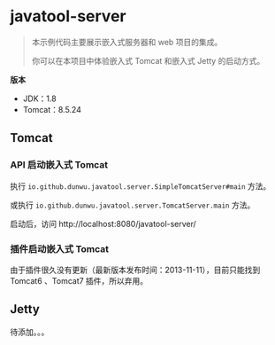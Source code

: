 # javatool-server

> 本示例代码主要展示嵌入式服务器和 web 项目的集成。
>
> 你可以在本项目中体验嵌入式 Tomcat 和嵌入式 Jetty 的启动方式。
>

**版本**

- JDK：1.8
- Tomcat：8.5.24

## Tomcat

### API 启动嵌入式 Tomcat

执行 `io.github.dunwu.javatool.server.SimpleTomcatServer#main` 方法。

或执行 `io.github.dunwu.javatool.server.TomcatServer.main` 方法。

启动后，访问 http://localhost:8080/javatool-server/

### 插件启动嵌入式 Tomcat

由于插件很久没有更新（最新版本发布时间：2013-11-11），目前只能找到 Tomcat6 、Tomcat7 插件，所以弃用。

## Jetty

待添加。。。
